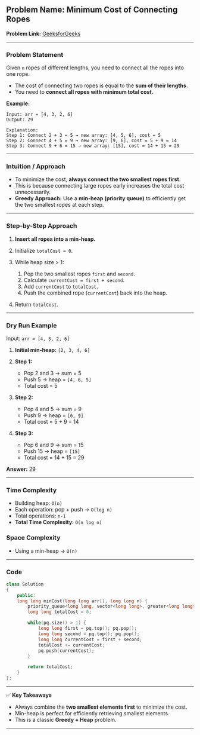 ## **Problem Name:** Minimum Cost of Connecting Ropes

**Problem Link:** [GeeksforGeeks](https://practice.geeksforgeeks.org/problems/minimum-cost-of-ropes-1587115620/1)

---

### **Problem Statement**

Given `n` ropes of different lengths, you need to connect all the ropes into one rope.

* The cost of connecting two ropes is equal to the **sum of their lengths**.
* You need to **connect all ropes with minimum total cost**.

**Example:**

```
Input: arr = [4, 3, 2, 6]
Output: 29

Explanation:
Step 1: Connect 2 + 3 = 5 → new array: [4, 5, 6], cost = 5
Step 2: Connect 4 + 5 = 9 → new array: [9, 6], cost = 5 + 9 = 14
Step 3: Connect 9 + 6 = 15 → new array: [15], cost = 14 + 15 = 29
```

---

### **Intuition / Approach**

* To minimize the cost, **always connect the two smallest ropes first**.
* This is because connecting large ropes early increases the total cost unnecessarily.
* **Greedy Approach:** Use a **min-heap (priority queue)** to efficiently get the two smallest ropes at each step.

---

### **Step-by-Step Approach**

1. **Insert all ropes into a min-heap.**
2. Initialize `totalCost = 0`.
3. While heap size > 1:

   1. Pop the two smallest ropes `first` and `second`.
   2. Calculate `currentCost = first + second`.
   3. Add `currentCost` to `totalCost`.
   4. Push the combined rope (`currentCost`) back into the heap.
4. Return `totalCost`.

---

### **Dry Run Example**

Input: `arr = [4, 3, 2, 6]`

1. **Initial min-heap:** `[2, 3, 4, 6]`
2. **Step 1:**

   * Pop 2 and 3 → sum = 5
   * Push 5 → heap = `[4, 6, 5]`
   * Total cost = 5
3. **Step 2:**

   * Pop 4 and 5 → sum = 9
   * Push 9 → heap = `[6, 9]`
   * Total cost = 5 + 9 = 14
4. **Step 3:**

   * Pop 6 and 9 → sum = 15
   * Push 15 → heap = `[15]`
   * Total cost = 14 + 15 = 29

**Answer:** 29

---

### **Time Complexity**

* Building heap: `O(n)`
* Each operation: pop + push → `O(log n)`
* Total operations: `n-1`
* **Total Time Complexity:** `O(n log n)`

### **Space Complexity**

* Using a min-heap → `O(n)`

---

### **Code**

```cpp
class Solution
{
    public:
    long long minCost(long long arr[], long long n) {
        priority_queue<long long, vector<long long>, greater<long long>> pq(arr, arr + n);
        long long totalCost = 0;

        while(pq.size() > 1) {
            long long first = pq.top(); pq.pop();
            long long second = pq.top(); pq.pop();
            long long currentCost = first + second;
            totalCost += currentCost;
            pq.push(currentCost);
        }

        return totalCost;
    }
};
```

---

✅ **Key Takeaways**

* Always combine the **two smallest elements first** to minimize the cost.
* Min-heap is perfect for efficiently retrieving smallest elements.
* This is a classic **Greedy + Heap** problem.

---

